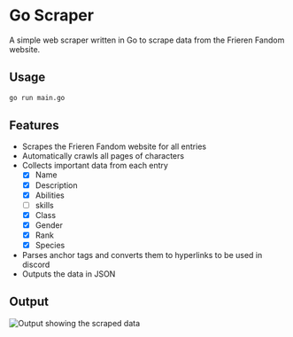 # Go Scraper
A simple web scraper written in Go to scrape data from the Frieren Fandom website.

## Usage

```bash
go run main.go
```

## Features
- Scrapes the Frieren Fandom website for all entries
- Automatically crawls all pages of characters
- Collects important data from each entry
    - [x] Name
    - [x] Description
    - [x] Abilities
    - [ ] skills
    - [x] Class
    - [x] Gender
    - [x] Rank
    - [x] Species
- Parses anchor tags and converts them to hyperlinks to be used in discord
- Outputs the data in JSON

## Output

![Output showing the scraped data](assets/data_preview.gif)
